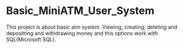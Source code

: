 # Basic_MiniATM_User_System

This project is about basic atm system.
Viewing, creating, deleting and depositting and withdrawing money and this options work with SQL(Microsoft SQL).
